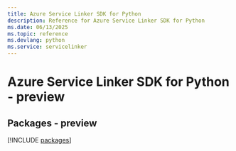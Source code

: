 ```yaml
---
title: Azure Service Linker SDK for Python
description: Reference for Azure Service Linker SDK for Python
ms.date: 06/13/2025
ms.topic: reference
ms.devlang: python
ms.service: servicelinker
---
```

# Azure Service Linker SDK for Python - preview
## Packages - preview
[!INCLUDE [packages](service-linker-index.md)]
